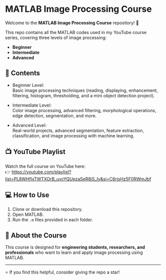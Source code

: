 # MATLAB Image Processing Course

Welcome to the **MATLAB Image Processing Course** repository! 🚀  

This repo contains all the MATLAB codes used in my YouTube course series, covering three levels of image processing:  
- **Beginner** 
- **Intermediate** 
- **Advanced** 
## 📂 Contents
- Beginner Level:  
  Basic image processing techniques (reading, displaying, enhancement, filtering, histogram, thresholding, and a mini object detection project).  

- Intermediate Level:  
  Color image processing, advanced filtering, morphological operations, edge detection, segmentation, and more.  

- Advanced Level:  
  Real-world projects, advanced segmentation, feature extraction, classification, and image processing with machine learning.  

## 📺 YouTube Playlist
Watch the full course on YouTube here:  
👉 https://youtube.com/playlist?list=PL8WHfIxTWTXOrB_uvcYQUezaSeR8jS_Iy&si=C6rjsHz5F0RWmJbf

## 💻 How to Use
1. Clone or download this repository.  
2. Open MATLAB.  
3. Run the `.m` files provided in each folder.  

## 📌 About the Course
This course is designed for **engineering students, researchers, and professionals** who want to learn and apply image processing using MATLAB.  


---

⭐ If you find this helpful, consider giving the repo a star!  

